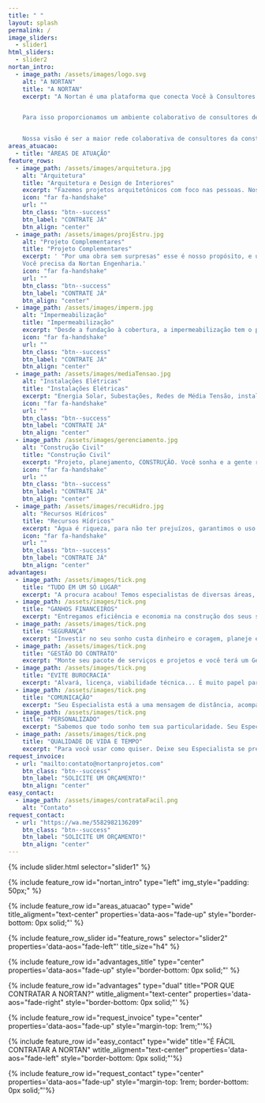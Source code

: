 ```yaml
---
title: " "
layout: splash
permalink: /
image_sliders:
  - slider1
html_sliders:
  - slider2
nortan_intro:
  - image_path: /assets/images/logo.svg
    alt: "A NORTAN"
    title: "A NORTAN"
    excerpt: "A Nortan é uma plataforma que conecta Você à Consultores Técnicos nas áreas de Construção Civil e Meio Ambiente, mantendo a garantia, credibilidade e segurança de uma Empresa. Fundada em 2020 a Nortan carrega uma missão: Impulsionar a vida profissional dos nossos Consultores Técnicos, proporcionando segurança e eficiência para os associados e para nossos clientes.


    Para isso proporcionamos um ambiente colaborativo de consultores de alta performance voltados para prestação de serviços relacionados à produção, gestão e solução de espaços para construção civil e meio ambiente. A Nortan fornece uma equipe capacitada de Consultores Técnicos para resolver o seu problema e tirar seu sonho do papel. Trabalhe com a Nortan e tenha soluções completas para todo o ciclo do empreendimento.


    Nossa visão é ser a maior rede colaborativa de consultores da construção civil e meio ambiente, sendo uma referência como uma rede de conexões que proporciona múltiplos canais de venda no mercado, segurança, visibilidade e valorização profissional. Conheça a Nortan, e experimente o que é trabalhar com especialistas."
areas_atuacao:
  - title: "ÁREAS DE ATUAÇÃO"
feature_rows:
  - image_path: /assets/images/arquitetura.jpg
    alt: "Arquitetura"
    title: "Arquitetura e Design de Interiores"
    excerpt: "Fazemos projetos arquitetônicos com foco nas pessoas. Nossa especialidade é elaborar espaços que estejam de acordo com as reais necessidades do usuário e de forma a proporcionar verdadeira qualidade de vida além de soluções sustentáveis."
    icon: "far fa-handshake"
    url: ""
    btn_class: "btn--success"
    btn_label: "CONTRATE JÁ"
    btn_align: "center"
  - image_path: /assets/images/projEstru.jpg
    alt: "Projeto Complementares"
    title: "Projeto Complementares"
    excerpt: ' "Por uma obra sem surpresas" esse é nosso propósito, e uma obra sem surpresas só acontece com projetos em BIM. Você não tem seus projetos em 3d? você não tem um orçamento modelado da sua obra? Você ainda fica dando jeitinho na obra? 
    Você precisa da Nortan Engenharia.'
    icon: "far fa-handshake"
    url: ""
    btn_class: "btn--success"
    btn_label: "CONTRATE JÁ"
    btn_align: "center"
  - image_path: /assets/images/imperm.jpg
    alt: "Impermeabilização"
    title: "Impermeabilização"
    excerpt: "Desde a fundação à cobertura, a impermeabilização tem o poder de proteger seu patrimônio e seu bem estar. Invista no time que entende, nosso líder Paulo Cunha é referência no Estado, não atoa trabalhamos nas maiores construtoras do Estado. Impermeabilização de reservatórios confinados, lajes, estacionamentos, piscinas, calhas, estamos à disposição."
    icon: "far fa-handshake"
    url: ""
    btn_class: "btn--success"
    btn_label: "CONTRATE JÁ"
    btn_align: "center"
  - image_path: /assets/images/mediaTensao.jpg
    alt: "Instalações Elétricas"
    title: "Instalações Elétricas"
    excerpt: "Energia Solar, Subestações, Redes de Média Tensão, instalações residenciais e comerciais. Com a experiência da equipe Nortan, sua instalação será eficiente e segura. E não se preocupe com a burocracia, nosso serviço só acaba com a obra aprovada e energizada."
    icon: "far fa-handshake"
    url: ""
    btn_class: "btn--success"
    btn_label: "CONTRATE JÁ"
    btn_align: "center"
  - image_path: /assets/images/gerenciamento.jpg
    alt: "Construção Civil"
    title: "Construção Civil"
    excerpt: "Projeto, planejamento, CONSTRUÇÃO. Você sonha e a gente realiza!Trabalhamos por uma obra eficiente, ou seja, que tenha alto padrão técnico e de qualidade, mas que seja econômica. Nossa equipe multidisciplinar garante isso, temos o time certo para construir o seu sonho."
    icon: "far fa-handshake"
    url: ""
    btn_class: "btn--success"
    btn_label: "CONTRATE JÁ"
    btn_align: "center"
  - image_path: /assets/images/recuHidro.jpg
    alt: "Recursos Hídricos"
    title: "Recursos Hídricos"
    excerpt: "Água é riqueza, para não ter prejuízos, garantimos o uso legalizado e sustentável da sua fonte de riqueza. Elaboramos estudos hidrológicos, regularizamos suas captações de água, lançamentos, obras hídricas e executamos o levantamento de dados através da hidrometria quali-quantitativa: vazões, levantamento batimétrico em reservatórios e instalação de estações de monitoramento."
    icon: "far fa-handshake"
    url: ""
    btn_class: "btn--success"
    btn_label: "CONTRATE JÁ"
    btn_align: "center"
advantages:
  - image_path: /assets/images/tick.png
    title: "TUDO EM UM SÓ LUGAR"
    excerpt: "A procura acabou! Temos especialistas de diversas áreas, trabalhando em equipe para tirar seu sonho do papel."
  - image_path: /assets/images/tick.png
    title: "GANHOS FINANCEIROS"
    excerpt: "Entregamos eficiência e economia na construção dos seus sonhos."
  - image_path: /assets/images/tick.png
    title: "SEGURANÇA"
    excerpt: "Investir no seu sonho custa dinheiro e coragem, planeje ele com uma equipe de alto nível."
  - image_path: /assets/images/tick.png
    title: "GESTÃO DO CONTRATO"
    excerpt: "Monte seu pacote de serviços e projetos e você terá um Gestor do Contrato e uma equipe multidisciplinar para você, não se preocupe com mais nada."
  - image_path: /assets/images/tick.png
    title: "EVITE BUROCRACIA"
    excerpt: "Alvará, licença, viabilidade técnica... É muito papel para uma obra. Deixe isso para seu Especialista."
  - image_path: /assets/images/tick.png
    title: "COMUNICAÇÃO"
    excerpt: "Seu Especialista está a uma mensagem de distância, acompanhe seu contrato."
  - image_path: /assets/images/tick.png
    title: "PERSONALIZADO"
    excerpt: "Sabemos que todo sonho tem sua particularidade. Seu Especialista irá te guiar pelo melhor caminho para chegar aonde você quer."
  - image_path: /assets/images/tick.png
    title: "QUALIDADE DE VIDA E TEMPO"
    excerpt: "Para você usar como quiser. Deixe seu Especialista se preocupar com os detalhes."
request_invoice:
  - url: "mailto:contato@nortanprojetos.com"
    btn_class: "btn--success"
    btn_label: "SOLICITE UM ORÇAMENTO!"
    btn_align: "center"
easy_contact:
  - image_path: /assets/images/contrataFacil.png
    alt: "Contato"
request_contact:
  - url: "https://wa.me/5582982136209"
    btn_class: "btn--success"
    btn_label: "SOLICITE UM ORÇAMENTO!"
    btn_align: "center"
---
```


{% include slider.html selector="slider1" %}

{% include feature_row id="nortan_intro" type="left" img_style="padding: 50px;" %}

{% include feature_row id="areas_atuacao" type="wide" title_aligment="text-center" properties='data-aos="fade-up" style="border-bottom: 0px solid;"' %}

{% include feature_row_slider id="feature_rows" selector="slider2" properties='data-aos="fade-left"' title_size="h4" %}

{% include feature_row id="advantages_title" type="center" properties='data-aos="fade-up" style="border-bottom: 0px solid;"' %}

{% include feature_row id="advantages" type="dual" title="POR QUE CONTRATAR A NORTAN?" wtitle_aligment="text-center" properties='data-aos="fade-right" style="border-bottom: 0px solid;"' %}

{% include feature_row id="request_invoice" type="center" properties='data-aos="fade-up" style="margin-top: 1rem;"'%}

{% include feature_row id="easy_contact" type="wide" title="É FÁCIL CONTRATAR A NORTAN" wtitle_aligment="text-center" properties='data-aos="fade-left" style="border-bottom: 0px solid;"'%}

{% include feature_row id="request_contact" type="center" properties='data-aos="fade-up" style="margin-top: 1rem; border-bottom: 0px solid;"'%}